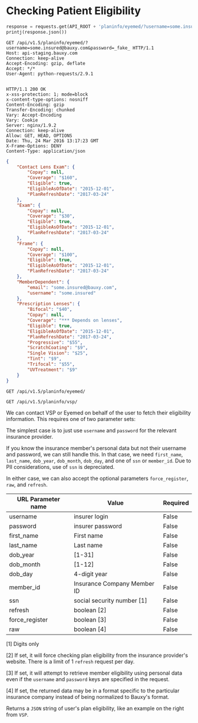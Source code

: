 # Checking Patient Eligibility

```python
response = requests.get(API_ROOT + 'planinfo/eyemed/?username=some.insured@bauxy.com&password=_fake_')
printj(response.json())
```

```http
GET /api/v1.5/planinfo/eyemed/?username=some.insured@bauxy.com&password=_fake_ HTTP/1.1
Host: api-staging.bauxy.com
Connection: keep-alive
Accept-Encoding: gzip, deflate
Accept: */*
User-Agent: python-requests/2.9.1


HTTP/1.1 200 OK
x-xss-protection: 1; mode=block
x-content-type-options: nosniff
Content-Encoding: gzip
Transfer-Encoding: chunked
Vary: Accept-Encoding
Vary: Cookie
Server: nginx/1.9.2
Connection: keep-alive
Allow: GET, HEAD, OPTIONS
Date: Thu, 24 Mar 2016 13:17:23 GMT
X-Frame-Options: DENY
Content-Type: application/json
```

```json
{
    "Contact Lens Exam": {
        "Copay": null,
        "Coverage": "$160",
        "Eligible": true,
        "EligibleAsOfDate": "2015-12-01",
        "PlanRefreshDate": "2017-03-24"
    },
    "Exam": {
        "Copay": null,
        "Coverage": "$30",
        "Eligible": true,
        "EligibleAsOfDate": "2015-12-01",
        "PlanRefreshDate": "2017-03-24"
    },
    "Frame": {
        "Copay": null,
        "Coverage": "$100",
        "Eligible": true,
        "EligibleAsOfDate": "2015-12-01",
        "PlanRefreshDate": "2017-03-24"
    },
    "MemberDependent": {
        "email": "some.insured@bauxy.com",
        "username": "some.insured"
    },
    "Prescription Lenses": {
        "Bifocal": "$40",
        "Copay": null,
        "Coverage": "*** Depends on lenses",
        "Eligible": true,
        "EligibleAsOfDate": "2015-12-01",
        "PlanRefreshDate": "2017-03-24",
        "Progressive": "$55",
        "ScratchCoating": "$9",
        "Single Vision": "$25",
        "Tint": "$9",
        "Trifocal": "$55",
        "UVTreatment": "$9"
    }
}
```

`GET /api/v1.5/planinfo/eyemed/`

`GET /api/v1.5/planinfo/vsp/`

We can contact VSP or Eyemed on behalf of the user to fetch their eligibility information. This requires one of two parameter sets:

The simplest case is to just use `username` and `password` for the relevant insurance provider.

If you know the insurance member's personal data but not their username and password, we can still handle this. In that case, we need `first_name`, `last_name`, `dob_year`, `dob_month`, `dob_day`, and one of `ssn` or `member_id`. Due to PII considerations, use of `ssn` is depreciated.

In either case, we can also accept the optional parameters `force_register`, `raw`, and `refresh`.

URL Parameter name | Value                       | Required
------------------ | --------------------------- | --------
username           | insurer login               | False
password           | insurer password            | False
first_name         | First name                  | False
last_name          | Last name                   | False
dob_year           | [1-31]                      | False
dob_month          | [1-12]                      | False
dob_day            | 4-digit year                | False
member_id          | Insurance Company Member ID | False
ssn                | social security number [1]  | False
refresh            | boolean [2]                 | False
force_register     | boolean [3]                 | False
raw                | boolean [4]                 | False

[1] Digits only

[2] If set, it will force checking plan eligibility from the insurance provider's website. There is a limit of 1 `refresh` request per day.

[3] If set, it will attempt to retrieve member eligibility using personal data even if the `username` and `password` keys are specified in the request.

[4] If set, the returned data may be in a format specific to the particular insurance company instead of being normalized to Bauxy's format.

Returns a `JSON` string of user's plan eligibility, like an example on the right from `VSP`.
